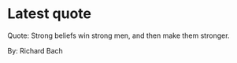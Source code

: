 # Latest quote 

Quote: Strong beliefs win strong men, and then make them stronger. 

By: Richard Bach